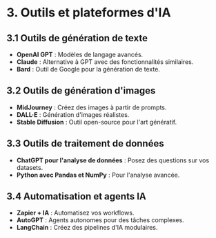 # 3. Outils et plateformes d'IA

## 3.1 Outils de génération de texte
- **OpenAI GPT** : Modèles de langage avancés.
- **Claude** : Alternative à GPT avec des fonctionnalités similaires.
- **Bard** : Outil de Google pour la génération de texte.

## 3.2 Outils de génération d'images
- **MidJourney** : Créez des images à partir de prompts.
- **DALL·E** : Génération d'images réalistes.
- **Stable Diffusion** : Outil open-source pour l'art génératif.

## 3.3 Outils de traitement de données
- **ChatGPT pour l'analyse de données** : Posez des questions sur vos datasets.
- **Python avec Pandas et NumPy** : Pour l'analyse avancée.

## 3.4 Automatisation et agents IA
- **Zapier + IA** : Automatisez vos workflows.
- **AutoGPT** : Agents autonomes pour des tâches complexes.
- **LangChain** : Créez des pipelines d'IA modulaires.
